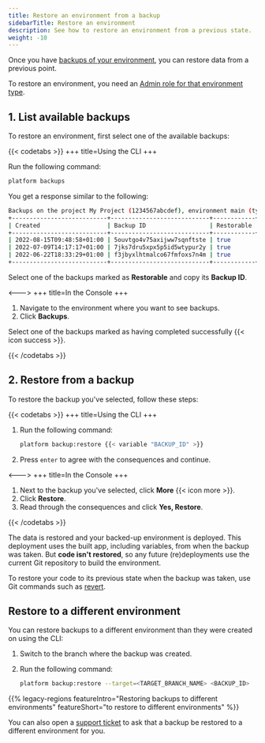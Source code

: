 ```yaml
---
title: Restore an environment from a backup
sidebarTitle: Restore an environment
description: See how to restore an environment from a previous state.
weight: -10
---
```


Once you have [backups of your environment](./backup.md), you can restore data from a previous point.

To restore an environment, you need an [Admin role for that environment type](../administration/users.md).

## 1. List available backups

To restore an environment, first select one of the available backups:

{{< codetabs >}}
+++
title=Using the CLI
+++

Run the following command:

```bash
platform backups
```

You get a response similar to the following:

```bash
Backups on the project My Project (1234567abcdef), environment main (type: production):
+---------------------------+----------------------------+------------+
| Created                   | Backup ID                  | Restorable |
+---------------------------+----------------------------+------------+
| 2022-08-15T09:48:58+01:00 | 5ouvtgo4v75axijww7sqnftste | true       |
| 2022-07-09T14:17:17+01:00 | 7jks7dru5xpx5p5id5wtypur2y | true       |
| 2022-06-22T18:33:29+01:00 | f3jbyxlhtmalco67fmfoxs7n4m | true       |
+---------------------------+----------------------------+------------+
```

Select one of the backups marked as **Restorable** and copy its **Backup ID**.

<--->
+++
title=In the Console
+++

1. Navigate to the environment where you want to see backups.
2. Click **Backups**.

Select one of the backups marked as having completed successfully {{< icon success >}}.

{{< /codetabs >}}

## 2. Restore from a backup

To restore the backup you've selected, follow these steps:

{{< codetabs >}}
+++
title=Using the CLI
+++

1. Run the following command:
   
   ```bash
   platform backup:restore {{< variable "BACKUP_ID" >}}
   ```

2. Press `enter` to agree with the consequences and continue.

<--->
+++
title=In the Console
+++

1. Next to the backup you've selected, click **More** {{< icon more >}}.
2. Click **Restore**.
3. Read through the consequences and click **Yes, Restore**.

{{< /codetabs >}}

The data is restored and your backed-up environment is deployed.
This deployment uses the built app, including variables, from when the backup was taken.
But **code isn't restored**,
so any future (re)deployments use the current Git repository to build the environment.

To restore your code to its previous state when the backup was taken,
use Git commands such as [revert](https://git-scm.com/docs/git-revert).

## Restore to a different environment

You can restore backups to a different environment than they were created on using the CLI:

1. Switch to the branch where the backup was created.
2. Run the following command:

   ```bash
   platform backup:restore --target=<TARGET_BRANCH_NAME> <BACKUP_ID>
   ```

{{% legacy-regions featureIntro="Restoring backups to different environments" featureShort="to restore to different environments" %}}

You can also open a [support ticket](https://console.platform.sh/-/users/~/tickets) to ask that a backup be restored to a different environment for you.
